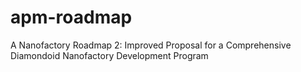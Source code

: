 # apm-roadmap
A Nanofactory Roadmap 2: Improved Proposal for a Comprehensive Diamondoid Nanofactory Development Program
